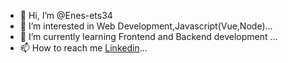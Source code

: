 - 👋 Hi, I’m @Enes-ets34
- 👀 I’m interested in Web Development,Javascript(Vue,Node)...
- 🌱 I’m currently learning Frontend and Backend development ...
- 📫 How to reach me [Linkedin](https://www.linkedin.com/in/enes-ets34/)...

<!---
Enes-ets34/Enes-ets34 is a ✨ special ✨ repository because its `README.md` (this file) appears on your GitHub profile.
You can click the Preview link to take a look at your changes.
--->

